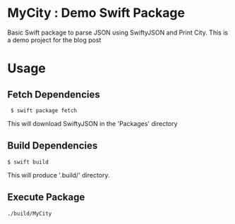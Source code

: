 # MyCity : Demo Swift Package 
Basic Swift package to parse JSON using SwiftyJSON and Print City. This is a demo project for the blog post 

# Usage 

## Fetch Dependencies 

` $ swift package fetch`

This will download SwiftyJSON in the 'Packages' directory 

## Build Dependencies 

`$ swift build`

This will produce '.build/' directory. 

## Execute Package 

`./build/MyCity`

